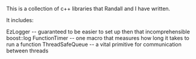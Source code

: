 This is a collection of c++ libraries that Randall and I have written.

It includes:

EzLogger -- guaranteed to be easier to set up then that incomprehensible boost::log
FunctionTimer -- one macro that measures how long it takes to run a function
ThreadSafeQueue -- a vital primitive for communication between threads
